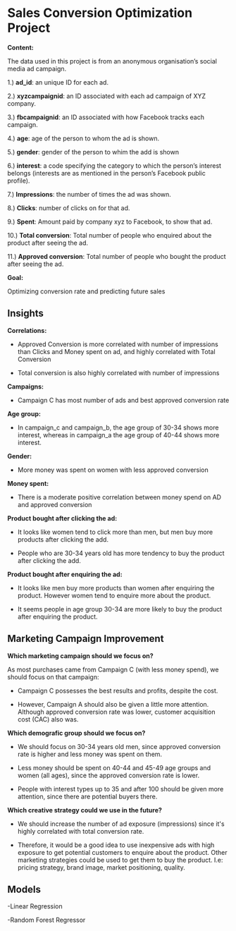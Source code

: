 # Sales Conversion Optimization Project

**Content:**

The data used in this project is from an anonymous organisation’s social media ad campaign.

1.) **ad_id**: an unique ID for each ad.

2.) **xyzcampaignid**: an ID associated with each ad campaign of XYZ company.

3.) **fbcampaignid**: an ID associated with how Facebook tracks each campaign.

4.) **age**: age of the person to whom the ad is shown.

5.) **gender**: gender of the person to whim the add is shown

6.) **interest**: a code specifying the category to which the person’s interest belongs (interests are as mentioned in the person’s Facebook public profile).

7.) **Impressions**: the number of times the ad was shown.

8.) **Clicks**: number of clicks on for that ad.

9.) **Spent**: Amount paid by company xyz to Facebook, to show that ad.

10.) **Total conversion**: Total number of people who enquired about the product after seeing the ad.

11.) **Approved conversion**: Total number of people who bought the product after seeing the ad.


**Goal:** 

Optimizing conversion rate and predicting future sales

## Insights

**Correlations:**
* Approved Conversion is more correlated with number of impressions than Clicks and Money spent on ad, and highly correlated with Total Conversion

* Total conversion is also highly correlated with number of impressions

**Campaigns:**
* Campaign C has most number of ads and best approved conversion rate

**Age group:**
* In campaign_c and campaign_b, the age group of 30-34 shows more interest, whereas in campaign_a the age group of 40-44 shows more interest.

**Gender:**
* More money was spent on women with less approved conversion

**Money spent:**
* There is a moderate positive correlation between money spend on AD and approved conversion

**Product bought after clicking the ad:**
* It looks like women tend to click more than men, but men buy more products after clicking the add.

* People who are 30-34 years old has more tendency to buy the product after clicking the add.

**Product bought after enquiring the ad:**
* It looks like men buy more products than women after enquiring the product. However women tend to enquire more about the product.

* It seems people in age group 30-34 are more likely to buy the product after enquiring the product.

## Marketing Campaign Improvement

**Which marketing campaign should we focus on?**

As most purchases came from Campaign C (with less money spend), we should focus on that campaign:
    
* Campaign C possesses the best results and profits, despite the cost.

* However, Campaign A should also be given a little more attention. Although approved conversion rate was lower, customer acquisition cost (CAC) also was.

**Which demografic group should we focus on?**

* We should focus on 30-34 years old men, since approved conversion rate is higher and less money was spent on them.

* Less money should be spent on 40-44 and 45-49 age groups and women (all ages), since the approved conversion rate is lower.

* People with interest types up to 35 and after 100 should be given more attention, since there are potential buyers there.

**Which creative strategy could we use in the future?**

* We should increase the number of ad exposure (impressions) since it's highly correlated with total conversion rate. 

* Therefore, it would be a good idea to use inexpensive ads with high exposure to get potential customers to enquire about the product. Other marketing strategies could be used to get them to buy the product. I.e: pricing strategy, brand image, market positioning, quality.

## Models

-Linear Regression

-Random Forest Regressor
